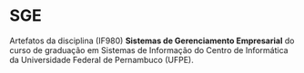 # SGE
Artefatos da disciplina (IF980) **Sistemas de Gerenciamento Empresarial** do curso de graduação em Sistemas de Informação do Centro de Informática da Universidade Federal de Pernambuco (UFPE).

